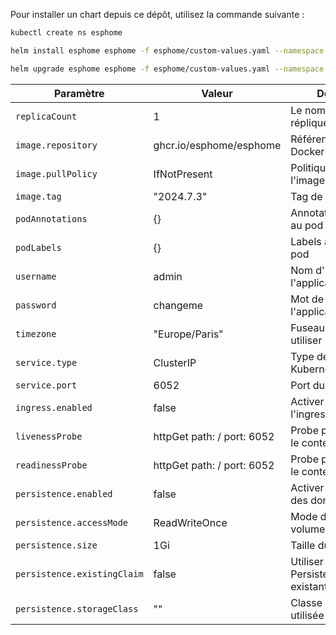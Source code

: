 Pour installer un chart depuis ce dépôt, utilisez la commande suivante :

```bash
kubectl create ns esphome
```

```bash
helm install esphome esphome -f esphome/custom-values.yaml --namespace esphome
```

```bash
helm upgrade esphome esphome -f esphome/custom-values.yaml --namespace esphome
```
| Paramètre                       | Valeur                           | Description                                                                 |
|---------------------------------|----------------------------------|-----------------------------------------------------------------------------|
| `replicaCount`                  | 1                                | Le nombre de répliques à déployer                                           |
| `image.repository`              | ghcr.io/esphome/esphome          | Référentiel de l'image Docker                                               |
| `image.pullPolicy`              | IfNotPresent                     | Politique de pull de l'image                                                |
| `image.tag`                     | "2024.7.3"                       | Tag de l'image Docker                                                       |
| `podAnnotations`                | {}                               | Annotations à ajouter au pod                                                |
| `podLabels`                     | {}                               | Labels à ajouter au pod                                                     |
| `username`                      | admin                            | Nom d'utilisateur de l'application                                          |
| `password`                      | changeme                         | Mot de passe de l'application                                               |
| `timezone`                      | "Europe/Paris"                   | Fuseau horaire à utiliser                                                   |
| `service.type`                  | ClusterIP                        | Type de service Kubernetes                                                  |
| `service.port`                  | 6052                             | Port du service                                                             |
| `ingress.enabled`               | false                            | Activer ou non l'ingress                                                    |
| `livenessProbe`                 | httpGet path: / port: 6052       | Probe pour vérifier si le conteneur est en vie                              |
| `readinessProbe`                | httpGet path: / port: 6052       | Probe pour vérifier si le conteneur est prêt                                |
| `persistence.enabled`           | false                            | Activer la persistance des données                                          |
| `persistence.accessMode`        | ReadWriteOnce                    | Mode d'accès au volume                                                      |
| `persistence.size`              | 1Gi                              | Taille du volume                                                            |
| `persistence.existingClaim`     | false                            | Utiliser une PersistentVolumeClaim existante                                |
| `persistence.storageClass`      | ""                               | Classe de stockage utilisée pour le volume                                  |

